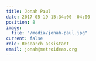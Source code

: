 ```yaml
---
title: Jonah Paul
date: 2017-05-19 15:34:00 -04:00
position: 8
image:
  file: "/media/jonah-paul.jpg"
current: false
role: Research assistant
email: jonah@metroideas.org
---
```


